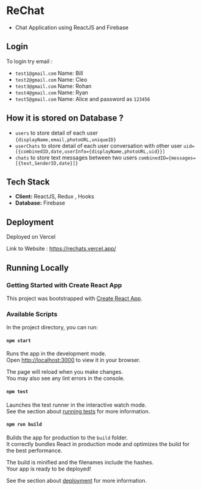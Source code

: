 
# ReChat 
- Chat Application using ReactJS and Firebase






## Login

To login
try email :

- `test1@gmail.com` Name: Bill
- `test2@gmail.com` Name: Cleo
- `test3@gmail.com` Name: Rohan
- `test4@gmail.com` Name: Ryan
- `test5@gmail.com` Name: Alice
  and password as `123456`


## How it is stored on Database ?

- `users` to store detail of each user `{displayName,email,photoURL,uniqueID}`
- `userChats` to store detail of each user conversation with other user  `uid=[{combinedID,date,userInfo={displayName,photoURL,uid}}]`
- `chats` to store text messages between two users `combinedID={messages=[{text,SenderID,date}]}`
## Tech Stack

* **Client:** ReactJS, Redux , Hooks
* **Database:** Firebase



## Deployment

Deployed on Vercel

Link to Website : https://rechats.vercel.app/



## Running Locally
### Getting Started with Create React App

This project was bootstrapped with [Create React App](https://github.com/facebook/create-react-app).

### Available Scripts

In the project directory, you can run:

#### `npm start`

Runs the app in the development mode.\
Open [http://localhost:3000](http://localhost:3000) to view it in your browser.

The page will reload when you make changes.\
You may also see any lint errors in the console.

#### `npm test`

Launches the test runner in the interactive watch mode.\
See the section about [running tests](https://facebook.github.io/create-react-app/docs/running-tests) for more information.

#### `npm run build`

Builds the app for production to the `build` folder.\
It correctly bundles React in production mode and optimizes the build for the best performance.

The build is minified and the filenames include the hashes.\
Your app is ready to be deployed!

See the section about [deployment](https://facebook.github.io/create-react-app/docs/deployment) for more information.
